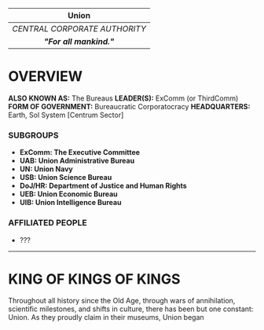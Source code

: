 
|           **Union**           |
| :---------------------------: |
| *CENTRAL CORPORATE AUTHORITY* |
|   ***"For all mankind."***    |
# **OVERVIEW**
**ALSO KNOWN AS:** The Bureaus
**LEADER(S):** ExComm (or ThirdComm)
**FORM OF GOVERNMENT:** Bureaucratic Corporatocracy
**HEADQUARTERS:** Earth, Sol System [Centrum Sector]

### **SUBGROUPS**
- **ExComm: The Executive Committee**
- **UAB: Union Administrative Bureau**
- **UN: Union Navy**
- **USB: Union Science Bureau**
- **DoJ/HR: Department of Justice and Human Rights**
- **UEB: Union Economic Bureau**
- **UIB: Union Intelligence Bureau**

### **AFFILIATED PEOPLE**
- ???


---
# **KING OF KINGS OF KINGS**
Throughout all history since the Old Age, through wars of annihilation, scientific milestones, and shifts in culture, there has been but one constant: Union. As they proudly claim in their museums, Union began 
